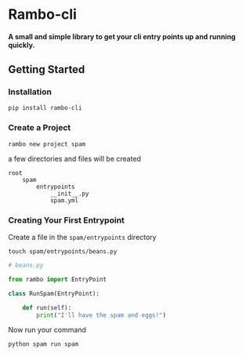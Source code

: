 # Rambo-cli
#### A small and simple library to get your cli entry points up and running quickly. 

## Getting Started
 
### Installation
```commandline
pip install rambo-cli
```

### Create a Project
```commandline
rambo new project spam 
```

a few directories and files will be created
```
root
    spam
        entrypoints
            __init__.py
            spam.yml
```

### Creating Your First Entrypoint

Create a file in the `spam/entrypoints` directory

```commandline
touch spam/entrypoints/beans.py
```

````python
# beans.py

from rambo import EntryPoint

class RunSpam(EntryPoint):

    def run(self):
        print("I'll have the spam and eggs!")
````

Now run your command
```commandline
python spam run spam
```





